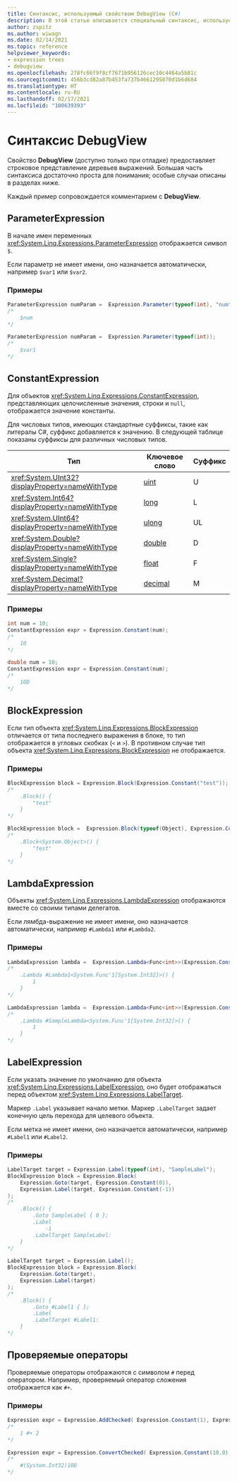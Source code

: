 ```yaml
---
title: Синтаксис, используемый свойством DebugView (C#)
description: В этой статье описывается специальный синтаксис, используемый свойством DebugView для получения строкового представления деревьев выражений.
author: zspitz
ms.author: wiwagn
ms.date: 02/14/2021
ms.topic: reference
helpviewer_keywords:
- expression trees
- debugview
ms.openlocfilehash: 278fc66f9f8cf7671b956126cec10c4464a5b81c
ms.sourcegitcommit: 456b3cd82a87b453fa737b4661295070d1b6d684
ms.translationtype: HT
ms.contentlocale: ru-RU
ms.lasthandoff: 02/17/2021
ms.locfileid: "100639393"
---
```

# <a name="debugview-syntax"></a>Синтаксис **DebugView**

Свойство **DebugView** (доступно только при отладке) предоставляет строковое представление деревьев выражений. Большая часть синтаксиса достаточно проста для понимания; особые случаи описаны в разделах ниже.

Каждый пример сопровождается комментарием с **DebugView**.

## <a name="parameterexpression"></a>ParameterExpression

В начале имен переменных <xref:System.Linq.Expressions.ParameterExpression> отображается символ `$`.

Если параметр не имеет имени, оно назначается автоматически, например `$var1` или `$var2`.

### <a name="examples"></a>Примеры

```csharp
ParameterExpression numParam =  Expression.Parameter(typeof(int), "num");
/*
    $num
*/

ParameterExpression numParam =  Expression.Parameter(typeof(int));
/*
    $var1
*/
```

## <a name="constantexpression"></a>ConstantExpression

Для объектов <xref:System.Linq.Expressions.ConstantExpression>, представляющих целочисленные значения, строки и `null`, отображается значение константы.

Для числовых типов, имеющих стандартные суффиксы, такие как литералы C#, суффикс добавляется к значению. В следующей таблице показаны суффиксы для различных числовых типов.

| Тип | Ключевое слово | Суффикс |
|--|--|--|
| <xref:System.UInt32?displayProperty=nameWithType> | [uint](../../../language-reference/builtin-types/integral-numeric-types.md) | U |
| <xref:System.Int64?displayProperty=nameWithType> | [long](../../../language-reference/builtin-types/integral-numeric-types.md) | L |
| <xref:System.UInt64?displayProperty=nameWithType> | [ulong](../../../language-reference/builtin-types/integral-numeric-types.md) | UL |
| <xref:System.Double?displayProperty=nameWithType> | [double](../../../language-reference/builtin-types/floating-point-numeric-types.md) | D |
| <xref:System.Single?displayProperty=nameWithType> | [float](../../../language-reference/builtin-types/floating-point-numeric-types.md) | F |
| <xref:System.Decimal?displayProperty=nameWithType> | [decimal](../../../language-reference/builtin-types/floating-point-numeric-types.md) | M |

### <a name="examples"></a>Примеры

```csharp
int num = 10;
ConstantExpression expr = Expression.Constant(num);
/*
    10
*/

double num = 10;
ConstantExpression expr = Expression.Constant(num);
/*
    10D
*/
```

## <a name="blockexpression"></a>BlockExpression

Если тип объекта <xref:System.Linq.Expressions.BlockExpression> отличается от типа последнего выражения в блоке, то тип отображается в угловых скобках (`<` и `>`). В противном случае тип объекта <xref:System.Linq.Expressions.BlockExpression> не отображается.

### <a name="examples"></a>Примеры

```csharp
BlockExpression block = Expression.Block(Expression.Constant("test"));
/*
    .Block() {
        "test"
    }
*/

BlockExpression block =  Expression.Block(typeof(Object), Expression.Constant("test"));
/*
    .Block<System.Object>() {
        "test"
    }
*/
```

## <a name="lambdaexpression"></a>LambdaExpression

Объекты <xref:System.Linq.Expressions.LambdaExpression> отображаются вместе со своими типами делегатов.

Если лямбда-выражение не имеет имени, оно назначается автоматически, например `#Lambda1` или `#Lambda2`.

### <a name="examples"></a>Примеры

```csharp
LambdaExpression lambda =  Expression.Lambda<Func<int>>(Expression.Constant(1));
/*
    .Lambda #Lambda1<System.Func'1[System.Int32]>() {
        1
    }
*/

LambdaExpression lambda =  Expression.Lambda<Func<int>>(Expression.Constant(1), "SampleLambda", null);
/*
    .Lambda #SampleLambda<System.Func'1[System.Int32]>() {
        1
    }
*/
```

## <a name="labelexpression"></a>LabelExpression

Если указать значение по умолчанию для объекта <xref:System.Linq.Expressions.LabelExpression>, оно будет отображаться перед объектом <xref:System.Linq.Expressions.LabelTarget>.

Маркер `.Label` указывает начало метки. Маркер `.LabelTarget` задает конечную цель перехода для целевого объекта.

Если метка не имеет имени, оно назначается автоматически, например `#Label1` или `#Label2`.

### <a name="examples"></a>Примеры

```csharp
LabelTarget target = Expression.Label(typeof(int), "SampleLabel");
BlockExpression block = Expression.Block(
    Expression.Goto(target, Expression.Constant(0)),
    Expression.Label(target, Expression.Constant(-1))
);
/*
    .Block() {
        .Goto SampleLabel { 0 };
        .Label
            -1
        .LabelTarget SampleLabel:
    }
*/

LabelTarget target = Expression.Label();
BlockExpression block = Expression.Block(
    Expression.Goto(target),
    Expression.Label(target)
);
/*
    .Block() {
        .Goto #Label1 { };
        .Label
        .LabelTarget #Label1:
    }
*/
```

## <a name="checked-operators"></a>Проверяемые операторы

Проверяемые операторы отображаются с символом `#` перед оператором. Например, проверяемый оператор сложения отображается как `#+`.

### <a name="examples"></a>Примеры

```csharp
Expression expr = Expression.AddChecked( Expression.Constant(1), Expression.Constant(2));
/*
    1 #+ 2
*/

Expression expr = Expression.ConvertChecked( Expression.Constant(10.0), typeof(int));
/*
    #(System.Int32)10D
*/
```
